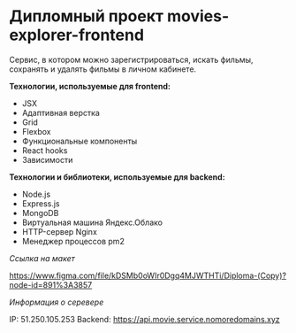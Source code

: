 # Дипломный проект movies-explorer-frontend

Сервис, в котором можно зарегистрироваться, искать фильмы, сохранять и удалять фильмы в личном кабинете.  

**Технологии, используемые для frontend:**

- JSX
- Адаптивная верстка
- Grid
- Flexbox
- Функциональные компоненты
- React hooks
- Зависимости

**Технологии и библиотеки, используемые для backend:**
- Node.js
- Express.js
- MongoDB
- Виртуальная машина Яндекс.Облако
- HTTP-сервер Nginx
- Менеджер процессов pm2

*Ссылка на макет*  

https://www.figma.com/file/kDSMb0oWIr0Dgq4MJWTHTi/Diploma-(Copy)?node-id=891%3A3857

*Информация о серевере*

IP: 51.250.105.253
Backend: https://api.movie.service.nomoredomains.xyz
